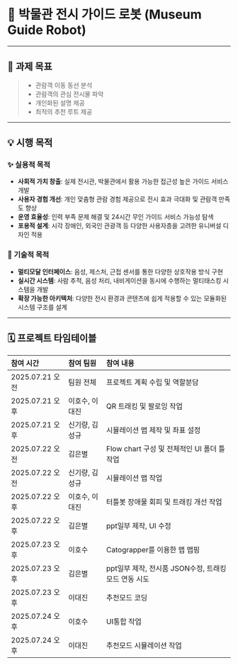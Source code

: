 # 🤖 박물관 전시 가이드 로봇 (Museum Guide Robot)

---

## 🎯 과제 목표

> - 관람객 이동 동선 분석
> - 관람객의 관심 전시물 파악
> - 개인화된 설명 제공
> - 최적의 추천 루트 제공

---

## 💡 시행 목적

### ✨ 실용적 목적

- **사회적 가치 창출**: 실제 전시관, 박물관에서 활용 가능한 접근성 높은 가이드 서비스 개발
- **사용자 경험 개선**: 개인 맞춤형 관람 경험 제공으로 전시 효과 극대화 및 관람객 만족도 향상
- **운영 효율성**: 인력 부족 문제 해결 및 24시간 무인 가이드 서비스 가능성 탐색
- **포용적 설계**: 시각 장애인, 외국인 관광객 등 다양한 사용자층을 고려한 유니버설 디자인 적용

### 🔧 기술적 목적

- **멀티모달 인터페이스**: 음성, 제스처, 근접 센서를 통한 다양한 상호작용 방식 구현
- **실시간 시스템**: 사람 추적, 음성 처리, 내비게이션을 동시에 수행하는 멀티태스킹 시스템을 개발
- **확장 가능한 아키텍처**: 다양한 전시 환경과 콘텐츠에 쉽게 적용할 수 있는 모듈화된 시스템 구조를 설계

---

## 🗓️ 프로젝트 타임테이블

| 참여 시간 | 참여 팀원 | 참여 내용 |
| :--- | :--- | :--- |
| 2025.07.21 오전 | 팀원 전체 | 프로젝트 계획 수립 및 역할분담 |
| 2025.07.21 오후 | 이호수, 이대진 | QR 트래킹 및 팔로잉 작업 |
| 2025.07.21 오후 | 신기량, 김성규 | 시뮬레이션 맵 제작 및 좌표 설정 |
| 2025.07.22 오전 | 김은별 | Flow chart 구성 및 전체적인 UI 폴더 틀 작업 |
| 2025.07.22 오전 | 신기량, 김성규 | 시뮬레이션 맵 작업 |
| 2025.07.22 오후 | 이호수, 이대진 | 터틀봇 장애물 회피 및 트래킹 개선 작업 |
| 2025.07.22 오후 | 김은별 | ppt일부 제작, UI 수정|
| 2025.07.23 오후 | 이호수 | Catograpper를 이용한 맵 맵핑 |
| 2025.07.23 오후 | 김은별 | ppt일부 제작, 전시품 JSON수정, 트래킹모드 연동 시도|
| 2025.07.23 오후 | 이대진 | 추천모드 코딩 |
| 2025.07.24 오후 | 이호수 | UI통합 작업 |
| 2025.07.24 오후 | 이대진 | 추천모드 시뮬레이션 작업 |
